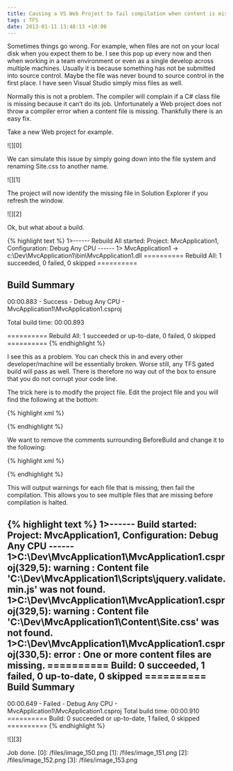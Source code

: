 ```yaml
---
title: Causing a VS Web Project to fail compilation when content is missing
tags : TFS
date: 2013-01-11 13:48:13 +10:00
---
```


Sometimes things go wrong. For example, when files are not on your local disk when you expect them to be. I see this pop up every now and then when working in a team environment or even as a single develop across multiple machines. Usually it is because something has not be submitted into source control. Maybe the file was never bound to source control in the first place. I have seen Visual Studio simply miss files as well.

Normally this is not a problem. The compiler will complain if a C# class file is missing because it can’t do its job. Unfortunately a Web project does not throw a compiler error when a content file is missing. Thankfully there is an easy fix.

<!--more-->

Take a new Web project for example.

![][0]

We can simulate this issue by simply going down into the file system and renaming Site.css to another name.

![][1]

The project will now identify the missing file in Solution Explorer if you refresh the window.

![][2]

Ok, but what about a build.

{% highlight text %}
1>------ Rebuild All started: Project: MvcApplication1, Configuration: Debug Any CPU ------
1>  MvcApplication1 -> c:\Dev\MvcApplication1\bin\MvcApplication1.dll
========== Rebuild All: 1 succeeded, 0 failed, 0 skipped ==========

Build Summary
-------------
00:00.883 - Success - Debug Any CPU - MvcApplication1\MvcApplication1.csproj

Total build time: 00:00.893

========== Rebuild All: 1 succeeded or up-to-date, 0 failed, 0 skipped ==========
{% endhighlight %}

I see this as a problem. You can check this in and every other developer/machine will be essentially broken. Worse still, any TFS gated build will pass as well. There is therefore no way out of the box to ensure that you do not corrupt your code line.

The trick here is to modify the project file. Edit the project file and you will find the following at the bottom:

{% highlight xml %}
<!-- To modify your build process, add your task inside one of the targets below and uncomment it.
     Other similar extension points exist, see Microsoft.Common.targets.
<Target Name="BeforeBuild">
</Target>
<Target Name="AfterBuild">
</Target> -->
{% endhighlight %}

We want to remove the comments surrounding BeforeBuild and change it to the following:

{% highlight xml %}
<!-- To modify your build process, add your task inside one of the targets below and uncomment it.
     Other similar extension points exist, see Microsoft.Common.targets.
<Target Name="AfterBuild">
</Target> -->
<target name="BeforeBuild">
    <itemgroup>
        <missingcontentfiles include="@(Content)" condition="!Exists(%(Content.FullPath))" />
    </itemgroup>
    <message text="Item: %(Content.FullPath)" />
    <message text="Missing: %(MissingContentFiles.FullPath)" />
    <error text="Content file '%(MissingContentFiles.FullPath)' was not found." condition="'@(MissingContentFiles)' != ''" continueonerror="true" />
    <error text="One or more content files are missing." condition="'@(MissingContentFiles)' != ''" />
</target>
{% endhighlight %}

This will output warnings for each file that is missing, then fail the compilation. This allows you to see multiple files that are missing before compilation is halted.

{% highlight text %}
1>------ Build started: Project: MvcApplication1, Configuration: Debug Any CPU ------
1>C:\Dev\MvcApplication1\MvcApplication1.csproj(329,5): warning : Content file 'C:\Dev\MvcApplication1\Scripts\jquery.validate.min.js' was not found.
1>C:\Dev\MvcApplication1\MvcApplication1.csproj(329,5): warning : Content file 'C:\Dev\MvcApplication1\Content\Site.css' was not found.
1>C:\Dev\MvcApplication1\MvcApplication1.csproj(330,5): error : One or more content files are missing.
========== Build: 0 succeeded, 1 failed, 0 up-to-date, 0 skipped ==========
Build Summary
-------------
00:00.649 - Failed  - Debug Any CPU - MvcApplication1\MvcApplication1.csproj
Total build time: 00:00.910
========== Build: 0 succeeded or up-to-date, 1 failed, 0 skipped ==========
{% endhighlight %}

![][3]

Job done.
[0]: /files/image_150.png
[1]: /files/image_151.png
[2]: /files/image_152.png
[3]: /files/image_153.png

